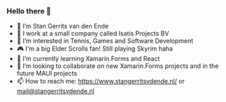 ### Hello there 👋

- 🔭 I’m Stan Gerrits van den Ende
- 🏢 I work at a small company called Isatis Projects BV
- 👀 I’m interested in Tennis, Games and Software Development
- 🎮 I'm a big Elder Scrolls fan! Still playing Skyrim haha
- 🌱 I’m currently learning Xamarin.Forms and React
- 💞️ I’m looking to collaborate on new Xamarin.Forms projects and in the future MAUI projects
- 📫 How to reach me: https://www.stangerritsvdende.nl/ or mail@stangerritsvdende.nl
